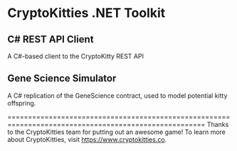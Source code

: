 CryptoKitties .NET Toolkit
============================

C# REST API Client
--------------------------------------------------------------------------------------------------
A C#-based client to the CryptoKitty REST API

Gene Science Simulator
--------------------------------------------------------------------------------------------------
A C# replication of the GeneScience contract, used to model potential kitty offspring.

======================================================================================================
Thanks to the CryptoKitties team for putting out an awesome game!  To learn more about CryptoKitties, visit https://www.cryptokitties.co. 
